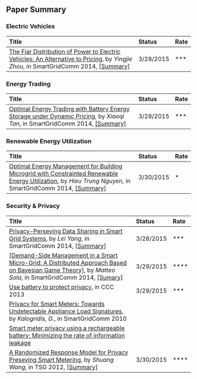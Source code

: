 ## Paper Summary


### Electric Vehicles
|Title| Status| Rate|
|:----|:---|:---|
|[The Fiar Distribution of Power to Electric Vehicles: An Alternative to Pricing](http://arxiv.org/ftp/arxiv/papers/1402/1402.2489.pdf), by *Yingjie Zhou*, in SmartGridComm 2014, [[Summary]](./file/zhou14-fair-distribution-ev.md)| 3/28/2015| ***|

### Energy Trading
|Title| Status| Rate|
|:----|:---|:---|
|[Optimal Energy Trading with Battery Energy Storage under Dynamic Pricing](http://ieeexplore.ieee.org/stamp/stamp.jsp?arnumber=7007733), by *Xiaoqi Tan*, in SmartGridComm 2014, [[Summary]](./file/tan12-optimal-energy-trading.md)| 3/28/2015| ***|

### Renewable Energy Utilization
|Title| Status| Rate|
|:----|:---|:---|
|[Optimal Energy Management for Building Microgrid with Constrainted Renewable Energy Utilization](http://ieeexplore.ieee.org/stamp/stamp.jsp?arnumber=7007635), by *Hieu Trung Nguyen*, in SmartGridComm 2014, [[Summary]](./file/Nguyen14-em-mg-renewables.md)| 3/30/2015| *|

### Security & Privacy
|Title| Status| Rate|
|:----|:---|:---|
|[Privacy-Perseving Data Sharing in Smart Grid Systems](ieeexplore.ieee.org/stamp.jsp?tp=&arnumber=7007759), by *Lei Yang*, in SmartGridComm 2014, [[Summary]](./file/yang14-privacy-preserving.md)|3/28/2015| ***|
|[[Demand-Side Management in a Smart Micro-Grid: A Distributed Approach Based on Bayesian Game Theory]](http://ieeexplore.ieee.org/xpl/articleDetails.jsp?arnumber=7007722), by *Matteo Sola*, in SmartGridComm 2014, [[Sumary]](./file/sola14-demand-side-bayesian-game-theory.md)| 3/29/2015| ****|
|[Use battery to protect privacy](http://ieeexplore.ieee.org.mutex.gmu.edu/stamp/stamp.jsp?tp=&arnumber=6641006&tag=1), in CCC 2013| 3/29/2015| ***| 
|[Privacy for Smart Meters: Towards Undetectable Appliance Load Signatures](http://ieeexplore.ieee.org/xpl/login.jsp?tp=&arnumber=5622047), by *Kalogridis, G.*, in SmartGridComm 2010| | |
|[Smart meter privacy using a rechargeable battery: Minimizing the rate of information leakage](http://ieeexplore.ieee.org/xpl/login.jsp?tp=&arnumber=5946886)| | |
|[A Randomized Response Model for Privacy Preseving Smart Metering](), by *Shuang Wang*, in TSG 2012, [[Summary]](./file/wang12-randomized-response-privacy.md)| 3/30/2015| ****|
